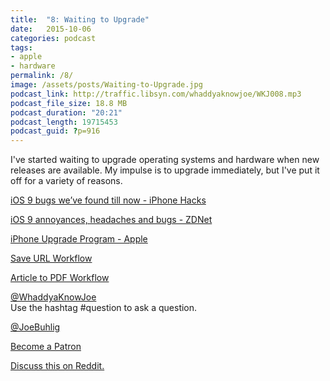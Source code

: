 ```yaml
---
title:  "8: Waiting to Upgrade"
date:   2015-10-06
categories: podcast
tags:
- apple
- hardware
permalink: /8/
image: /assets/posts/Waiting-to-Upgrade.jpg
podcast_link: http://traffic.libsyn.com/whaddyaknowjoe/WKJ008.mp3
podcast_file_size: 18.8 MB
podcast_duration: "20:21"
podcast_length: 19715453
podcast_guid: ?p=916
---
```


I've started waiting to upgrade operating systems and hardware when new releases are available. My impulse is to upgrade immediately, but I've put it off for a variety of reasons.

<!--more-->

[iOS 9 bugs we’ve found till now - iPhone Hacks](http://www.iphonehacks.com/2015/09/ios-9-bugs.html)

[iOS 9 annoyances, headaches and bugs - ZDNet](http://www.zdnet.com/article/ios-9-annoyances-headaches-and-bugs/)

[iPhone Upgrade Program - Apple](http://www.apple.com/shop/iphone/iphone-upgrade-program)

[Save URL Workflow](https://workflow.is/workflows/65a75670ff9542d7b0de56d0a30bd4dc)

[Article to PDF Workflow](https://workflow.is/workflows/bfecb2d5d7ac405b8a173f8bf4fad48a)

[@WhaddyaKnowJoe](https://twitter.com/whaddyaknowjoe)  
Use the hashtag #question to ask a question.

[@JoeBuhlig](https://twitter.com/JoeBuhlig)

[Become a Patron](http://joebuhlig.com/patron/)

[Discuss this on Reddit.](https://www.reddit.com/r/joebuhlig/comments/3now3d/8_waiting_to_upgrade/)